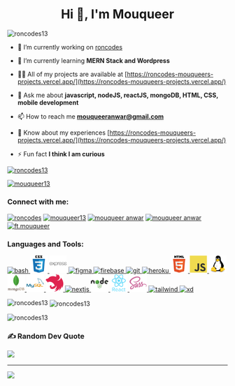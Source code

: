 <h1 align="center">Hi 👋, I'm Mouqueer</h1>


<p align="left"> <img src="https://komarev.com/ghpvc/?username=roncodes13&label=Profile%20views&color=0e75b6&style=flat" alt="roncodes13" /> </p>

- 🔭 I’m currently working on [roncodes](https://roncodes-mouqueers-projects.vercel.app/)

- 🌱 I’m currently learning **MERN Stack and Wordpress**

- 👨‍💻 All of my projects are available at [https://roncodes-mouqueers-projects.vercel.app/](https://roncodes-mouqueers-projects.vercel.app/)

- 💬 Ask me about **javascript, nodeJS, reactJS, mongoDB, HTML, CSS, mobile development**

- 📫 How to reach me **mouqueeranwar@gmail.com**

- 📄 Know about my experiences [https://roncodes-mouqueers-projects.vercel.app/](https://roncodes-mouqueers-projects.vercel.app/)

- ⚡ Fun fact **I think I am curious**

<p align="left"> <a href="https://github.com/ryo-ma/github-profile-trophy"><img src="https://github-profile-trophy.vercel.app/?username=roncodes13" alt="roncodes13" /></a> </p>

<p align="left"> <a href="https://twitter.com/mouqueer13" target="blank"><img src="https://img.shields.io/twitter/follow/mouqueer13?logo=twitter&style=for-the-badge" alt="mouqueer13" /></a> </p>



<h3 align="left">Connect with me:</h3>

<p align="left">
<a href="https://dev.to/roncodes" target="blank"><img align="center" src="https://raw.githubusercontent.com/rahuldkjain/github-profile-readme-generator/master/src/images/icons/Social/devto.svg" alt="roncodes" height="30" width="40" /></a>
<a href="https://twitter.com/mouqueer13" target="blank"><img align="center" src="https://raw.githubusercontent.com/rahuldkjain/github-profile-readme-generator/master/src/images/icons/Social/twitter.svg" alt="mouqueer13" height="30" width="40" /></a>
<a href="https://linkedin.com/in/mouqueer anwar" target="blank"><img align="center" src="https://raw.githubusercontent.com/rahuldkjain/github-profile-readme-generator/master/src/images/icons/Social/linked-in-alt.svg" alt="mouqueer anwar" height="30" width="40" /></a>
<a href="https://fb.com/mouqueer anwar" target="blank"><img align="center" src="https://raw.githubusercontent.com/rahuldkjain/github-profile-readme-generator/master/src/images/icons/Social/facebook.svg" alt="mouqueer anwar" height="30" width="40" /></a>
<a href="https://instagram.com/ft.mouqueer" target="blank"><img align="center" src="https://raw.githubusercontent.com/rahuldkjain/github-profile-readme-generator/master/src/images/icons/Social/instagram.svg" alt="ft.mouqueer" height="30" width="40" /></a>
</p>

<h3 align="left">Languages and Tools:</h3>
<p align="left"> <a href="https://www.gnu.org/software/bash/" target="_blank" rel="noreferrer"> <img src="https://www.vectorlogo.zone/logos/gnu_bash/gnu_bash-icon.svg" alt="bash" width="40" height="40"/> </a> <a href="https://www.w3schools.com/css/" target="_blank" rel="noreferrer"> <img src="https://raw.githubusercontent.com/devicons/devicon/master/icons/css3/css3-original-wordmark.svg" alt="css3" width="40" height="40"/> </a> <a href="https://expressjs.com" target="_blank" rel="noreferrer"> <img src="https://raw.githubusercontent.com/devicons/devicon/master/icons/express/express-original-wordmark.svg" alt="express" width="40" height="40"/> </a> <a href="https://www.figma.com/" target="_blank" rel="noreferrer"> <img src="https://www.vectorlogo.zone/logos/figma/figma-icon.svg" alt="figma" width="40" height="40"/> </a> <a href="https://firebase.google.com/" target="_blank" rel="noreferrer"> <img src="https://www.vectorlogo.zone/logos/firebase/firebase-icon.svg" alt="firebase" width="40" height="40"/> </a> <a href="https://git-scm.com/" target="_blank" rel="noreferrer"> <img src="https://www.vectorlogo.zone/logos/git-scm/git-scm-icon.svg" alt="git" width="40" height="40"/> </a> <a href="https://heroku.com" target="_blank" rel="noreferrer"> <img src="https://www.vectorlogo.zone/logos/heroku/heroku-icon.svg" alt="heroku" width="40" height="40"/> </a> <a href="https://www.w3.org/html/" target="_blank" rel="noreferrer"> <img src="https://raw.githubusercontent.com/devicons/devicon/master/icons/html5/html5-original-wordmark.svg" alt="html5" width="40" height="40"/> </a> <a href="https://developer.mozilla.org/en-US/docs/Web/JavaScript" target="_blank" rel="noreferrer"> <img src="https://raw.githubusercontent.com/devicons/devicon/master/icons/javascript/javascript-original.svg" alt="javascript" width="40" height="40"/> </a> <a href="https://www.linux.org/" target="_blank" rel="noreferrer"> <img src="https://raw.githubusercontent.com/devicons/devicon/master/icons/linux/linux-original.svg" alt="linux" width="40" height="40"/> </a> <a href="https://www.mongodb.com/" target="_blank" rel="noreferrer"> <img src="https://raw.githubusercontent.com/devicons/devicon/master/icons/mongodb/mongodb-original-wordmark.svg" alt="mongodb" width="40" height="40"/> </a> <a href="https://www.mysql.com/" target="_blank" rel="noreferrer"> <img src="https://raw.githubusercontent.com/devicons/devicon/master/icons/mysql/mysql-original-wordmark.svg" alt="mysql" width="40" height="40"/> </a> <a href="https://nestjs.com/" target="_blank" rel="noreferrer"> <img src="https://raw.githubusercontent.com/devicons/devicon/master/icons/nestjs/nestjs-plain.svg" alt="nestjs" width="40" height="40"/> </a> <a href="https://nextjs.org/" target="_blank" rel="noreferrer"> <img src="https://cdn.worldvectorlogo.com/logos/nextjs-2.svg" alt="nextjs" width="40" height="40"/> </a> <a href="https://nodejs.org" target="_blank" rel="noreferrer"> <img src="https://raw.githubusercontent.com/devicons/devicon/master/icons/nodejs/nodejs-original-wordmark.svg" alt="nodejs" width="40" height="40"/> </a> <a href="https://reactjs.org/" target="_blank" rel="noreferrer"> <img src="https://raw.githubusercontent.com/devicons/devicon/master/icons/react/react-original-wordmark.svg" alt="react" width="40" height="40"/> </a> <a href="https://sass-lang.com" target="_blank" rel="noreferrer"> <img src="https://raw.githubusercontent.com/devicons/devicon/master/icons/sass/sass-original.svg" alt="sass" width="40" height="40"/> </a> <a href="https://tailwindcss.com/" target="_blank" rel="noreferrer"> <img src="https://www.vectorlogo.zone/logos/tailwindcss/tailwindcss-icon.svg" alt="tailwind" width="40" height="40"/> </a> <a href="https://www.adobe.com/products/xd.html" target="_blank" rel="noreferrer"> <img src="https://cdn.worldvectorlogo.com/logos/adobe-xd.svg" alt="xd" width="40" height="40"/> </a> </p>

<p><img align="left" src="https://github-readme-stats.vercel.app/api/top-langs?username=roncodes13&show_icons=true&locale=en&layout=compact" alt="roncodes13" /></p>

<p>&nbsp;<img align="center" src="https://github-readme-stats.vercel.app/api?username=roncodes13&show_icons=true&locale=en" alt="roncodes13" /></p>

<p><img align="center" src="https://github-readme-streak-stats.herokuapp.com/?user=roncodes13&" alt="roncodes13" /></p>

### ✍️ Random Dev Quote
![](https://quotes-github-readme.vercel.app/api?type=horizontal&theme=radical)

---
[![](https://visitcount.itsvg.in/api?id=roncodes13&icon=6&color=11)](https://visitcount.itsvg.in)
